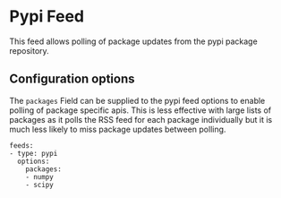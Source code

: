 # Pypi Feed

This feed allows polling of package updates from the pypi package repository.

## Configuration options

The `packages` Field can be supplied to the pypi feed options to enable polling of package specific apis. This is less effective
with large lists of packages as it polls the RSS feed for each package individually but it is much less likely to miss package updates between polling.


```
feeds:
- type: pypi
  options:
    packages:
    - numpy
    - scipy
```
